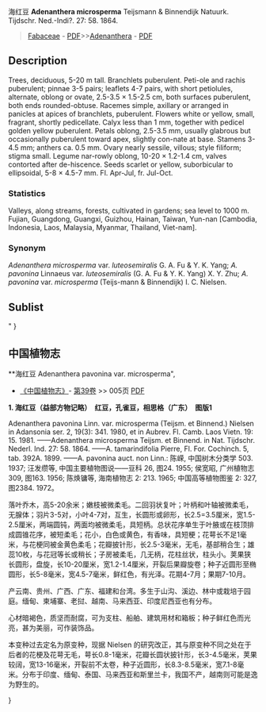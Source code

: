 海红豆 **Adenanthera microsperma** Teijsmann & Binnendijk Natuurk. Tijdschr. Ned.-Indi?. 27: 58. 1864.

> [Fabaceae](http://www.iplant.cn/info/Fabaceae?t=foc) - [PDF](http://www.iplant.cn/foc/pdf/Fabaceae.pdf)>>[Adenanthera](Adenanthera-海红豆属.md) - [PDF](http://www.iplant.cn/foc/pdf/Adenanthera.pdf)

## Description

Trees, deciduous, 5-20 m tall. Branchlets puberulent. Peti-ole and rachis puberulent; pinnae 3-5 pairs; leaflets 4-7 pairs, with short petiolules, alternate, oblong or ovate, 2.5-3.5 × 1.5-2.5 cm, both surfaces puberulent, both ends rounded-obtuse. Racemes simple, axillary or arranged in panicles at apices of branchlets, puberulent. Flowers white or yellow, small, fragrant, shortly pedicellate. Calyx less than 1 mm, together with pedicel golden yellow puberulent. Petals oblong, 2.5-3.5 mm, usually glabrous but occasionally puberulent toward apex, slightly con-nate at base. Stamens 3-4.5 mm; anthers ca. 0.5 mm. Ovary nearly sessile, villous; style filiform; stigma small. Legume nar-rowly oblong, 10-20 × 1.2-1.4 cm, valves contorted after de-hiscence. Seeds scarlet or yellow, suborbicular to ellipsoidal, 5-8 × 4.5-7 mm. Fl. Apr-Jul, fr. Jul-Oct.

### Statistics
Valleys, along streams, forests, cultivated in gardens; sea level to 1000 m. Fujian, Guangdong, Guangxi, Guizhou, Hainan, Taiwan, Yun-nan [Cambodia, Indonesia, Laos, Malaysia, Myanmar, Thailand, Viet-nam].

### Synonym
*Adenanthera microsperma* var. *luteosemiralis* G. A. Fu & Y. K. Yang; *A. pavonina* Linnaeus var. *luteosemiralis* (G. A. Fu & Y. K. Yang) X. Y. Zhu; *A. pavonina* var. *microsperma* (Teijs-mann & Binnendijk) I. C. Nielsen.


## Sublist
"
}
## 中国植物志


**海红豆 Adenanthera pavonina var. microsperma",


* [《中国植物志》](http://www.iplant.cn/frps)- [第39卷](http://www.iplant.cn/frps/vol/39) >> 005页 [PDF](http://www.iplant.cn/frps/pdf/39/005.pdf)

**1. 海红豆（益部方物记略）　红豆，孔雀豆，相思格（广东）　图版1**

Adenanthera pavonina Linn. var. microsperma (Teijsm. et Binnend.) Nielsen in Adansonia ser. 2, 19(3): 341. 1980, et in Aubrev. Fl. Camb. Laos Vietn. 19: 15. 1981. ——Adenanthera microsperma Teijsm. et Binnend. in Nat. Tijdschr. Nederl. Ind. 27: 58. 1864. ——A. tamarindifolia Pierre, Fl. For. Cochinch. 5, tab. 392A. 1899. ——A. pavonina auct. non Linn.: 陈嵘, 中国树木分类学 503. 1937; 汪发缵等, 中国主要植物图说——豆科 26, 图24. 1955; 侯宽昭, 广州植物志309, 图163. 1956; 陈焕镛等, 海南植物志 2: 213. 1965; 中国高等植物图鉴 2: 327, 图2384. 1972。

落叶乔木，高5-20余米；嫩枝被微柔毛。二回羽状复叶；叶柄和叶轴被微柔毛，无腺体；羽片3-5对，小叶4-7对，互生，长圆形或卵形，长2.5=3.5厘米，宽1.5-2.5厘米，两端圆钝，两面均被微柔毛，具短柄。总状花序单生于叶腋或在枝顶排成圆锥花序，被短柔毛；花小，白色或黄色，有香味，具短梗；花萼长不足1毫米，与花梗同被金黄色柔毛；花瓣披针形，长2.5-3毫米，无毛，基部稍合生；雄蕊10枚，与花冠等长或稍长；子房被柔毛，几无柄，花柱丝状，柱头小。荚果狭长圆形，盘旋，长10-20厘米，宽1.2-1.4厘米，开裂后果瓣旋卷；种子近圆形至椭圆形，长5-8毫米，宽4.5-7毫米，鲜红色，有光泽。花期4-7月；果期7-10月。

产云南、贵州、广西、广东、福建和台湾。多生于山沟、溪边、林中或栽培于园庭。缅甸、柬埔寨、老挝、越南、马来西亚、印度尼西亚也有分布。

心材暗褐色，质坚而耐腐，可为支柱、船舶、建筑用材和箱板；种子鲜红色而光亮，甚为美丽，可作装饰品。

本变种过去定名为原变种，现据 Nielsen 的研究改正，其与原变种不同之处在于后者的花梗及花萼无毛，萼长0.8-1毫米，花瓣长圆状披针形，长3-4.5毫米，荚果较阔，宽13-16毫米，开裂前不太卷，种子近圆形，长8.3-8.5毫米，宽7.1-8毫米。分布于印度、缅甸、泰国、马来西亚和斯里兰卡，我国不产，越南则可能是逸为野生的。


}